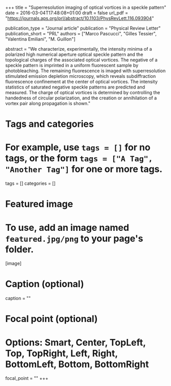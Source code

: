 +++
title = "Superresolution imaging of optical vortices in a speckle pattern"
date = 2016-03-04T17:48:08+01:00
draft = false
url_pdf = "https://journals.aps.org/prl/abstract/10.1103/PhysRevLett.116.093904"

publication_type = "Journal article"
publication = "Physical Review Letter"
publication_short = "PRL"
authors = ["Marco Pascucci", "Gilles Tessier", "Valentina Emiliani", "M. Guillon"]

abstract = "We characterize, experimentally, the intensity minima of a polarized high numerical aperture optical speckle pattern and the topological charges of the associated optical vortices. The negative of a speckle pattern is imprinted in a uniform fluorescent sample by photobleaching. The remaining fluorescence is imaged with superresolution stimulated emission depletion microscopy, which reveals subdiffraction fluorescence confinement at the center of optical vortices. The intensity statistics of saturated negative speckle patterns are predicted and measured. The charge of optical vortices is determined by controlling the handedness of circular polarization, and the creation or annihilation of a vortex pair along propagation is shown."

# Tags and categories
# For example, use `tags = []` for no tags, or the form `tags = ["A Tag", "Another Tag"]` for one or more tags.
tags = []
categories = []

# Featured image
# To use, add an image named `featured.jpg/png` to your page's folder.
[image]
  # Caption (optional)
  caption = ""

  # Focal point (optional)
  # Options: Smart, Center, TopLeft, Top, TopRight, Left, Right, BottomLeft, Bottom, BottomRight
  focal_point = ""
+++
